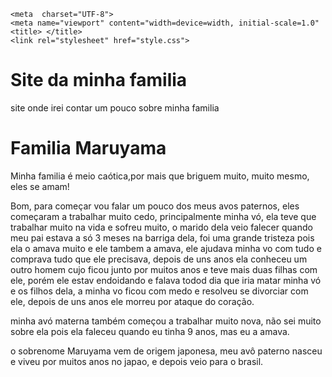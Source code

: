 <!DOCTYPE html>
<html lang="en">
<head>

    <meta  charset="UTF-8">
    <meta name="viewport" content="width=device=width, initial-scale=1.0"
    <title> </title>
    <link rel="stylesheet" href="style.css">
</head>
<body>
     <h1>Site da minha familia</h1>
     <p>site onde irei contar um pouco sobre minha familia</p>
     <h1>Familia Maruyama</h1>
     <p>Minha familia é meio caótica,por mais que briguem muito, muito mesmo, eles se amam!</p>
     <p>Bom, para começar vou falar um pouco dos meus avos paternos,
     eles começaram a trabalhar muito cedo, principalmente minha vó, ela teve que trabalhar muito na vida e sofreu muito,
     o marido dela veio falecer quando meu pai estava a só 3 meses na barriga dela, foi uma grande tristeza pois ela o amava muito e ele 
     tambem a amava, ele ajudava minha vo com tudo e comprava tudo que ele precisava, depois de uns anos ela conheceu um outro homem cujo 
     ficou junto por muitos anos e teve mais duas filhas com ele, porém ele estav endoidando e falava todod dia que iria matar minha vó e
     os filhos dela, a minha vo ficou com medo e resolveu se divorciar com ele, depois de uns anos ele morreu por ataque do coração.</p>
    <p>minha avó materna também começou a trabalhar muito nova, não sei muito sobre ela pois ela faleceu quando eu tinha 9 anos,
     mas eu a amava.</p>
    <p>o sobrenome Maruyama vem de origem japonesa, meu avô paterno nasceu e viveu por muitos anos no japao, e depois veio para o brasil.
    </p>
</head>
<body>
